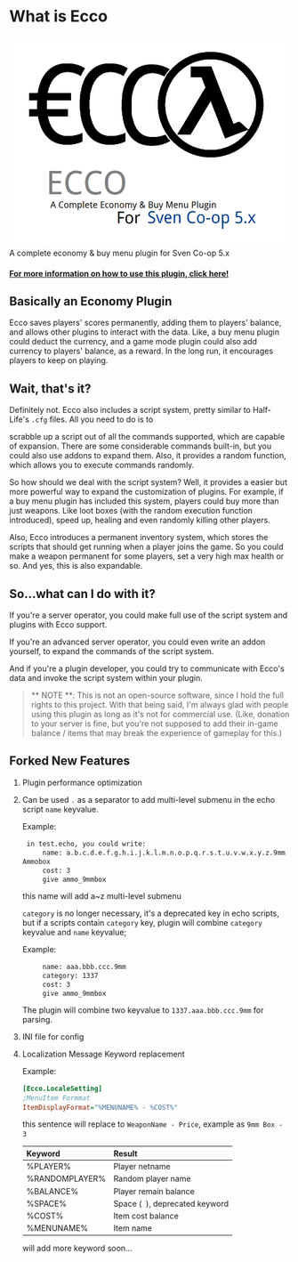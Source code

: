# What is Ecco

![img](https://github.com/Paranoid-AF/EccoWikiAssets/raw/master/article1.png)
A complete economy & buy menu plugin for Sven Co-op 5.x

#### [For more information on how to use this plugin, click here!](https://github.com/Paranoid-AF/Ecco/wiki)

## Basically an Economy Plugin

Ecco saves players' scores permanently, adding them to players' balance, and allows other plugins to interact with the data. Like, a buy menu plugin could deduct the currency, and a game mode plugin could also add currency to players' balance, as a reward. In the long run, it encourages players to keep on playing.

## Wait, that's it?

Definitely not. Ecco also includes a script system, pretty similar to Half-Life's `.cfg` files. All you need to do is to 

scrabble up a script out of all the commands supported, which are capable of expansion. There are some considerable commands built-in, but you could also use addons to expand them. Also, it provides a random function, which allows you to execute commands randomly.

So how should we deal with the script system? Well, it provides a easier but more powerful way to expand the customization of plugins. For example, if a buy menu plugin has included this system, players could buy more than just weapons. Like loot boxes (with the random execution function introduced), speed up, healing and even randomly killing other players.

Also, Ecco introduces a permanent inventory system, which stores the scripts that should get running when a player joins the game. So you could make a weapon permanent for some players, set a very high max health or so. And yes, this is also expandable.

## So...what can I do with it?

If you're a server operator, you could make full use of the script system and plugins with Ecco support.

If you're an advanced server operator, you could even write an addon yourself, to expand the commands of the script system.

And if you're a plugin developer, you could try to communicate with Ecco's data and invoke the script system within your plugin.

>  ** NOTE **: This is not an open-source software, since I hold the full rights to this project. With that being said, I'm always glad with people using this plugin as long as it's not for commercial use. (Like, donation to your server is fine, but you're not supposed to add their in-game balance / items that may break the experience of gameplay for this.)

## Forked New Features

1. Plugin performance optimization
   
2. Can be used `.` as a separator to add multi-level submenu in the echo script `name` keyvalue.
   
   Example:

        in test.echo, you could write:
            name: a.b.c.d.e.f.g.h.i.j.k.l.m.n.o.p.q.r.s.t.u.v.w.x.y.z.9mm Ammobox
            cost: 3
            give ammo_9mmbox
    
    this name will add a~z multi-level submenu

    `category` is no longer necessary, it's a deprecated key in echo scripts, but if a scripts contain `category` key, plugin will combine `category` keyvalue and `name` keyvalue;

    Example:

            name: aaa.bbb.ccc.9mm
            category: 1337
            cost: 3
            give ammo_9mmbox
    
    The plugin will combine two keyvalue to `1337.aaa.bbb.ccc.9mm` for parsing.

3. INI file for config
4. Localization Message Keyword replacement
 
   Example:

    ```ini
    [Ecco.LocaleSetting]
    ;MenuItem Formmat
    ItemDisplayFormat="%MENUNAME% - %COST%"
    ```
    this sentence will replace to `WeaponName - Price`, example as `9mm Box - 3`

    |Keyword|Result|
    |---|---|
    |%PLAYER%|Player netname|
    |%RANDOMPLAYER%|Random player name|
    |%BALANCE%|Player remain balance|
    |%SPACE%|Space (` `), deprecated keyword|
    |%COST%|Item cost balance|
    |%MENUNAME%|Item name|

    will add more keyword soon...
    